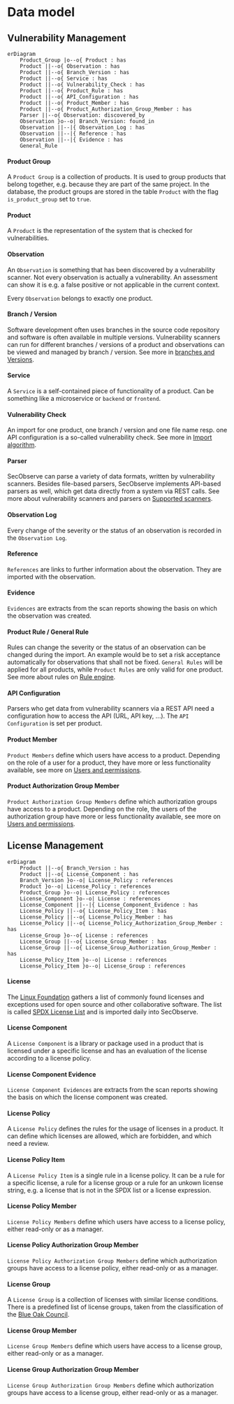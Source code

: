 # Data model

## Vulnerability Management

``` mermaid
erDiagram
    Product_Group |o--o{ Product : has
    Product ||--o{ Observation : has
    Product ||--o{ Branch_Version : has
    Product ||--o{ Service : has
    Product ||--o{ Vulnerability_Check : has
    Product ||--o{ Product_Rule : has
    Product ||--o{ API_Configuration : has
    Product ||--o{ Product_Member : has
    Product ||--o{ Product_Authorization_Group_Member : has
    Parser ||--o{ Observation: discovered_by
    Observation }o--o| Branch_Version: found_in
    Observation ||--|{ Observation_Log : has
    Observation ||--|{ Reference : has
    Observation ||--|{ Evidence : has
    General_Rule
```

#### Product Group

A `Product Group` is a collection of products. It is used to group products that belong together, e.g. because they are part of the same project. In the database, the product groups are stored in the table `Product` with the flag `is_product_group` set to `true`.

#### Product

A `Product` is the representation of the system that is checked for vulnerabilities.

#### Observation

An `Observation` is something that has been discovered by a vulnerability scanner. Not every observation is actually a vulnerability. An assessment can show it is e.g. a false positive or not applicable in the current context.

Every `Observation` belongs to exactly one product.

#### Branch / Version

Software development often uses branches in the source code repository and software is often available in multiple versions. Vulnerability scanners can run for different branches / versions of a product and observations can be viewed and managed by branch / version. See more in [branches and Versions](../usage/branches.md).

#### Service

A `Service` is a self-contained piece of functionality of a product. Can be something like a microservice or `backend` or `frontend`.	

#### Vulnerability Check

An import for one product, one branch / version and one file name resp. one API configuration is a so-called vulnerability check. See more in [Import algorithm](../usage/import_observations.md#import-algorithm).

#### Parser

SecObserve can parse a variety of data formats, written by vulnerability scanners. Besides file-based parsers, SecObserve implements API-based parsers as well, which get data directly from a system via REST calls. See more about vulnerability scanners and parsers on [Supported scanners](../integrations/supported_scanners.md).

#### Observation Log

Every change of the severity or the status of an observation is recorded in the `Observation Log`.

#### Reference

`References` are links to further information about the observation. They are imported with the observation.

#### Evidence

`Evidences` are extracts from the scan reports showing the basis on which the observation was created.

#### Product Rule / General Rule

Rules can change the severity or the status of an observation can be changed during the import. An example would be to set a risk acceptance automatically for observations that shall not be fixed. `General Rules` will be applied for all products, while `Product Rules` are only valid for one product. See more about rules on [Rule engine](../usage/rule_engine.md).

#### API Configuration

Parsers who get data from vulnerability scanners via a REST API need a configuration how to access the API (URL, API key, ...). The `API Configuration` is set per product.

#### Product Member

`Product Members` define which users have access to a product. Depending on the role of a user for a product, they have more or less functionality available, see more on [Users and permissions](../usage/users_permissions.md).

#### Product Authorization Group Member

`Product Authorization Group Members` define which authorization groups have access to a product. Depending on the role, the users of the authorization group have more or less functionality available, see more on [Users and permissions](../usage/users_permissions.md).


## License Management

``` mermaid
erDiagram
    Product ||--o{ Branch_Version : has
    Product ||--o{ License_Component : has
    Branch_Version }o--o| License_Policy : references
    Product }o--o| License_Policy : references
    Product_Group }o--o| License_Policy : references
    License_Component }o--o| License : references
    License_Component ||--|{ License_Component_Evidence : has
    License_Policy ||--o{ License_Policy_Item : has
    License_Policy ||--o{ License_Policy_Member : has
    License_Policy ||--o{ License_Policy_Authorization_Group_Member : has
    License_Group }o--o{ License : references
    License_Group ||--o{ License_Group_Member : has
    License_Group ||--o{ License_Group_Authorization_Group_Member : has
    License_Policy_Item }o--o| License : references
    License_Policy_Item }o--o| License_Group : references
```
#### License

The [Linux Foundation](https://www.linuxfoundation.org/) gathers a list of commonly found licenses and exceptions used for open source and other collaborative software. The list is called [SPDX License List](https://spdx.org/licenses/) and is imported daily into SecObserve.

#### License Component

A `License Component` is a library or package used in a product that is licensed under a specific license and has an evaluation of the license according to a license policy. 

#### License Component Evidence

`License Component Evidences` are extracts from the scan reports showing the basis on which the license component was created.

#### License Policy

A `License Policy` defines the rules for the usage of licenses in a product. It can define which licenses are allowed, which are forbidden, and which need a review.

#### License Policy Item

A `License Policy Item` is a single rule in a license policy. It can be a rule for a specific license, a rule for a license group or a rule for an unkown license string, e.g. a license that is not in the SPDX list or a license expression.

#### License Policy Member

`License Policy Members` define which users have access to a license policy, either read-only or as a manager.

#### License Policy Authorization Group Member

`License Policy Authorization Group Members` define which authorization groups have access to a license policy, either read-only or as a manager.

#### License Group

A `License Group` is a collection of licenses with similar license conditions. There is a predefined list of license groups, taken from the classification of the [Blue Oak Council](https://blueoakcouncil.org/).

#### License Group Member

`License Group Members` define which users have access to a license group, either read-only or as a manager.

#### License Group Authorization Group Member

`License Group Authorization Group Members` define which authorization groups have access to a license group, either read-only or as a manager.
